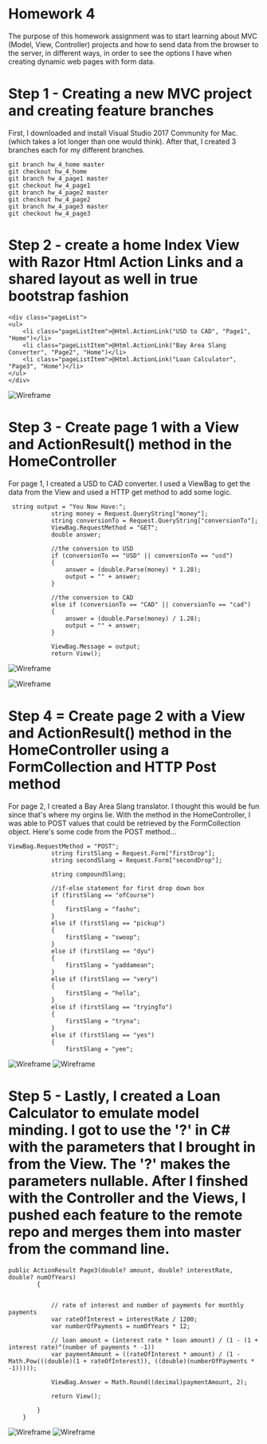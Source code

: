 # Homework 4 

The purpose of this homework assignment was to start learning about MVC (Model, View, Controller) projects and how to send data from the browser to the server, in different ways, in order to see the options I have when creating dynamic web pages with form data. 

# Step 1 - Creating a new MVC project and creating feature branches

First, I downloaded and install Visual Studio 2017 Community for Mac.(which takes a lot longer than one would think). After that, I created 3 branches each for my different branches. 

```
git branch hw_4_home master
git checkout hw_4_home
git branch hw_4_page1 master
git checkout hw_4_page1
git branch hw_4_page2 master
git checkout hw_4_page2
git branch hw_4_page3 master
git checkout hw_4_page3
```
# Step 2 - create a home Index View with Razor Html Action Links and a shared layout as well in true bootstrap fashion  

```
<div class="pageList">
<ul>
    <li class="pageListItem">@Html.ActionLink("USD to CAD", "Page1", "Home")</li>
    <li class="pageListItem">@Html.ActionLink("Bay Area Slang Converter", "Page2", "Home")</li>
    <li class="pageListItem">@Html.ActionLink("Loan Calculator", "Page3", "Home")</li>
</ul>
</div>
```

![Wireframe](https://github.com/jazbem24/SeniorProject/blob/master/cs460/HW4/ref/home.png)

# Step 3 - Create page 1 with a View and ActionResult() method in the HomeController 

For page 1, I created a USD to CAD converter. I used a ViewBag to get the data from the View and used a HTTP get method to add some logic. 

```
 string output = "You Now Have:";
            string money = Request.QueryString["money"];
            string conversionTo = Request.QueryString["conversionTo"];
            ViewBag.RequestMethod = "GET";
            double answer;

            //the conversion to USD
            if (conversionTo == "USD" || conversionTo == "usd")
            {
                answer = (double.Parse(money) * 1.28);
                output = "" + answer;
            }

            //the conversion to CAD
            else if (conversionTo == "CAD" || conversionTo == "cad")
            {
                answer = (double.Parse(money) / 1.28);
                output = "" + answer;
            }

            ViewBag.Message = output;
            return View();
```
![Wireframe](https://github.com/jazbem24/SeniorProject/blob/master/cs460/HW4/ref/page1start.png)

![Wireframe](https://github.com/jazbem24/SeniorProject/blob/master/cs460/HW4/ref/page1working.png)
    
# Step 4 = Create page 2 with a View and ActionResult() method in the HomeController using a FormCollection and HTTP Post method 
 
For page 2, I created a Bay Area Slang translator. I thought this would be fun since that's where my orgins lie. With the method in the HomeController, I was able to POST values that could be retrieved by the FormCollection object. Here's some code from the POST method... 

```
ViewBag.RequestMethod = "POST";
            string firstSlang = Request.Form["firstDrop"];
            string secondSlang = Request.Form["secondDrop"];

            string compoundSlang;

            //if-else statement for first drop down box
            if (firstSlang == "ofCourse")
            {
                firstSlang = "fasho";
            }
            else if (firstSlang == "pickup")
            {
                firstSlang = "swoop";
            }
            else if (firstSlang == "dyu")
            {
                firstSlang = "yaddamean";
            }
            else if (firstSlang == "very")
            {
                firstSlang = "hella";
            }
            else if (firstSlang == "tryingTo")
            {
                firstSlang = "tryna";
            }
            else if (firstSlang == "yes")
            {
                firstSlang = "yee";
```


![Wireframe](https://github.com/jazbem24/SeniorProject/blob/master/cs460/HW4/ref/page2start.png)
![Wireframe](https://github.com/jazbem24/SeniorProject/blob/master/cs460/HW4/ref/page2working.png)

# Step 5 - Lastly, I created a Loan Calculator to emulate model minding. I got to use the '?' in C# with the parameters that I brought in from the View. The '?' makes the parameters nullable. After I finshed with the Controller and the Views, I pushed each feature to the remote repo and merges them into master from the command line. 

``` 
public ActionResult Page3(double? amount, double? interestRate, double? numOfYears)
        {


            // rate of interest and number of payments for monthly payments
            var rateOfInterest = interestRate / 1200;
            var numberOfPayments = numOfYears * 12;

            // loan amount = (interest rate * loan amount) / (1 - (1 + interest rate)^(number of payments * -1))
            var paymentAmount = ((rateOfInterest * amount) / (1 - Math.Pow(((double)(1 + rateOfInterest)), ((double)(numberOfPayments * -1)))));

            ViewBag.Answer = Math.Round((decimal)paymentAmount, 2);

            return View();

        }
    }
```

![Wireframe](https://github.com/jazbem24/SeniorProject/blob/master/cs460/HW4/ref/page3start.png)
![Wireframe](https://github.com/jazbem24/SeniorProject/tree/master/cs460/HW4/ref)